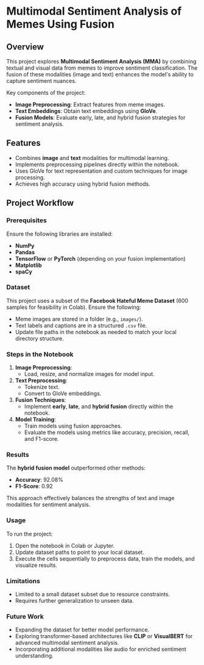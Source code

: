 # Multimodal Sentiment Analysis of Memes Using Fusion

## Overview
This project explores **Multimodal Sentiment Analysis (MMA)** by combining textual and visual data from memes to improve sentiment classification. The fusion of these modalities (image and text) enhances the model's ability to capture sentiment nuances.

Key components of the project:
- **Image Preprocessing**: Extract features from meme images.
- **Text Embeddings**: Obtain text embeddings using **GloVe**.
- **Fusion Models**: Evaluate early, late, and hybrid fusion strategies for sentiment analysis.

## Features
- Combines **image** and **text** modalities for multimodal learning.
- Implements preprocessing pipelines directly within the notebook.
- Uses GloVe for text representation and custom techniques for image processing.
- Achieves high accuracy using hybrid fusion methods.

## Project Workflow

### Prerequisites
Ensure the following libraries are installed:
- **NumPy**
- **Pandas**
- **TensorFlow** or **PyTorch** (depending on your fusion implementation)
- **Matplotlib**
- **spaCy**

### Dataset
This project uses a subset of the **Facebook Hateful Meme Dataset** (600 samples for feasibility in Colab). Ensure the following:
- Meme images are stored in a folder (e.g., `images/`).
- Text labels and captions are in a structured `.csv` file.
- Update file paths in the notebook as needed to match your local directory structure.

### Steps in the Notebook
1. **Image Preprocessing**:
   - Load, resize, and normalize images for model input.
2. **Text Preprocessing**:
   - Tokenize text.
   - Convert to GloVe embeddings.
3. **Fusion Techniques**:
   - Implement **early**, **late**, and **hybrid fusion** directly within the notebook.
4. **Model Training**:
   - Train models using fusion approaches.
   - Evaluate the models using metrics like accuracy, precision, recall, and F1-score.

### Results
The **hybrid fusion model** outperformed other methods:
- **Accuracy**: 92.08%
- **F1-Score**: 0.92

This approach effectively balances the strengths of text and image modalities for sentiment analysis.

### Usage
To run the project:
1. Open the notebook in Colab or Jupyter.
2. Update dataset paths to point to your local dataset.
3. Execute the cells sequentially to preprocess data, train the models, and visualize results.

### Limitations
- Limited to a small dataset subset due to resource constraints.
- Requires further generalization to unseen data.

### Future Work
- Expanding the dataset for better model performance.
- Exploring transformer-based architectures like **CLIP** or **VisualBERT** for advanced multimodal sentiment analysis.
- Incorporating additional modalities like audio for enriched sentiment understanding.

